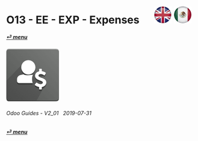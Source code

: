# O13 - EE - EXP - Expenses &nbsp;&nbsp;&nbsp;&nbsp; [![en-uk](/doc/img/en-uk_flag_button_small.png)](/en-uk/o13/ee/exp/en-uk-o13-ee-exp-expenses-guides.md) [ ![es-mx](/doc/img/es-mx_flag_button_small.png)](/es-mx/o13/ee/exp/es-mx-o13-ee-exp-expenses-guides.md)
#### [_&#x23CE; menu_](/es-mx/o13/ee/es-mx-o13-ee-guides-menu.md)  
### ![exp](/doc/img/hr_expense.png)
	
###### Odoo Guides - V2_01 &nbsp; 2019-07-31  
**[_&#x23CE; menu_](/es-mx/o13/ee/es-mx-o13-ee-guides-menu.md)**  

